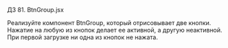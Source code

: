 ДЗ 81. BtnGroup.jsx

Реализуйте компонент BtnGroup, который отрисовывает две кнопки.
Нажатие на любую из кнопок делает ее активной, а другую неактивной.
При первой загрузке ни одна из кнопок не нажата.